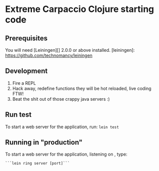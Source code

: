 # Extreme Carpaccio Clojure starting code

## Prerequisites

You will need [Leiningen][] 2.0.0 or above installed.
[leiningen]: https://github.com/technomancy/leiningen

## Development
1. Fire a REPL
2. Hack away, redefine functions they will be hot reloaded, live coding FTW!
3. Beat the shit out of those crappy java servers :)

## Run test
To start a web server for the application, run:
    ```lein test```


## Running in "production"
To start a web server for the application, listening on <port>, type:

    ```lein ring server [port]```


